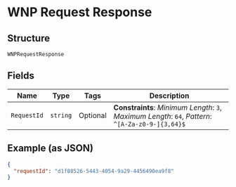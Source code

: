 
# WNP Request Response

## Structure

`WNPRequestResponse`

## Fields

| Name | Type | Tags | Description |
|  --- | --- | --- | --- |
| `RequestId` | `string` | Optional | **Constraints**: *Minimum Length*: `3`, *Maximum Length*: `64`, *Pattern*: `^[A-Za-z0-9-]{3,64}$` |

## Example (as JSON)

```json
{
  "requestId": "d1f08526-5443-4054-9a29-4456490ea9f8"
}
```


